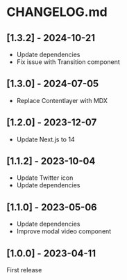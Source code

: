 # CHANGELOG.md

## [1.3.2] - 2024-10-21

- Update dependencies
- Fix issue with Transition component

## [1.3.0] - 2024-07-05

- Replace Contentlayer with MDX

## [1.2.0] - 2023-12-07

- Update Next.js to 14

## [1.1.2] - 2023-10-04

- Update Twitter icon
- Update dependencies

## [1.1.0] - 2023-05-06

- Update dependencies
- Improve modal video component

## [1.0.0] - 2023-04-11

First release